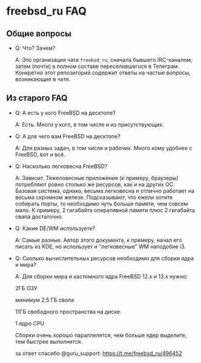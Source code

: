 # freebsd_ru FAQ

## Общие вопросы

* Q: Что? Зачем?

  A: Это организация чата `freebsd_ru`, сначала бывшего IRC-каналом, затем (почти) в полном составе переселившегося в Телеграм. Конкретно этот репозиторий содержит ответы на частые вопросы, возникающие в чате.

## Из старого FAQ
* Q: А есть у кого FreeBSD на десктопе?

  A: Есть. Много у кого, в том числе и из присутствующих.

* Q: А для чего вам FreeBSD на десктопе?

  A: Для разных задач, в том числе и рабочих. Много кому удобнее с FreeBSD, вот и всё.

* Q: Насколько легковесна FreeBSD?

  A: Зависит. Тяжеловесные приложения (к примеру, браузеры) потребляют ровно столько же ресурсов, как и на других ОС. Базовая система, однако, весьма легковесна и отлично работает на весьма скромном железе. Подсказывают, что ежели хотите собирать порты, то необходимо чуть больше памяти, чем совсем мало. К примеру, 2 гигабайта оперативной памяти плюс 2 гигабайта свапа достаточно.

* Q: Какие DE/WM используете?

  A: Самые разные. Автор этого документа, к примеру, начал его писать из KDE, но использует и "легковесные" WM наподобие i3.

* Q: Сколько вычислительных ресурсов необходимо для сборки ядра и мира?

  A:
    Для сборки мира и кастомного ядра FreeBSD 12.x и 13.x нужно:

    2ГБ ОЗУ

    минимум 2.5 ГБ свопа

    11ГБ свободного пространства на диске.

    1 ядро CPU 

    Сборки очень хорошо параллелятся, чем больше ядер выделите, тем быстрее выполнится.

    за ответ спасибо @guru_support: https://t.me/freebsd_ru/496452

